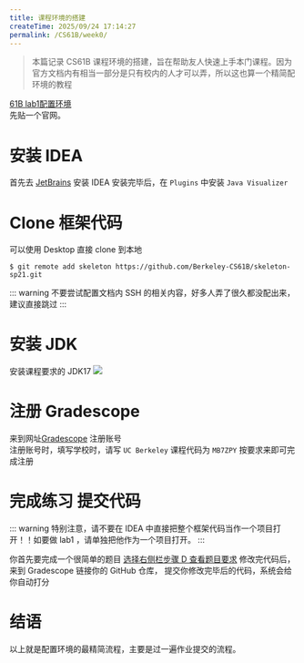 ```yaml
---
title: 课程环境的搭建
createTime: 2025/09/24 17:14:27
permalink: /CS61B/week0/
---
```

> 本篇记录 CS61B 课程环境的搭建，旨在帮助友人快速上手本门课程。因为官方文档内有相当一部分是只有校内的人才可以弄，所以这也算一个精简配环境的教程

[61B lab1配置环境](https://sp21.datastructur.es/materials/lab/lab1setup/lab1setup)  
先贴一个官网。


# 安装 IDEA
首先去 [JetBrains](https://www.jetbrains.com/idea/download/) 安装 IDEA
安装完毕后，在 `Plugins` 中安装 `Java Visualizer`

# Clone 框架代码
可以使用 Desktop 直接 clone 到本地
```shell
$ git remote add skeleton https://github.com/Berkeley-CS61B/skeleton-sp21.git
```
::: warning 不要尝试配置文档内 SSH 的相关内容，好多人弄了很久都没配出来，建议直接跳过
:::

# 安装 JDK
安装课程要求的 JDK17
![](https://cdn.jsdelivr.net/gh/JiuYuuu/Blog-images/CS61B/week0/IDEA.png)

# 注册 Gradescope
来到网址[Gradescope](http://gradescope.com/) 注册账号  
注册账号时，填写学校时，请写 `UC Berkeley`
课程代码为 `MB7ZPY` 按要求来即可完成注册
# 完成练习 提交代码
::: warning 特别注意，请不要在 IDEA 中直接把整个框架代码当作一个项目打开！！如要做 lab1 ，请单独把他作为一个项目打开。
:::

你首先要完成一个很简单的题目
[选择右侧栏步骤 D 查看题目要求](https://sp21.datastructur.es/materials/lab/lab1/lab1)
修改完代码后，来到 Gradescope 链接你的 GitHub 仓库， 提交你修改完毕后的代码，系统会给你自动打分

# 结语

以上就是配置环境的最精简流程，主要是过一遍作业提交的流程。